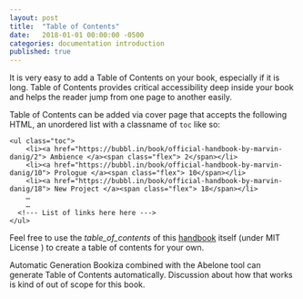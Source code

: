 ```yaml
---
layout: post
title:  "Table of Contents"
date:   2018-01-01 00:00:00 -0500
categories: documentation introduction
published: true
---
```


It is very easy to add a Table of Contents on your book, especially if it is long. Table of Contents provides critical accessibility deep inside your book and helps the reader jump from one page to another easily.

Table of Contents can be added via cover page that accepts the following HTML, an unordered list with a classname of `toc` like so:

```
<ul class="toc">
    <li><a href="https://bubbl.in/book/official-handbook-by-marvin-danig/2"> Ambience </a><span class="flex"> 2</span></li>
    <li><a href="https://bubbl.in/book/official-handbook-by-marvin-danig/10"> Prologue </a><span class="flex"> 10</span></li>
    <li><a href="https://bubbl.in/book/official-handbook-by-marvin-danig/18"> New Project </a><span class="flex"> 18</span></li>
    …
    …
  <!--- List of links here here --->
</ul>

```
Feel free to use the _table_of_contents_ of this [handbook](https://github.com/bubblin/Official-Handbook/blob/master/extras/table_of_contents.html) itself (under MIT License ) to create a table of contents for your own.

Automatic Generation
Bookiza combined with the Abelone tool can generate Table of Contents automatically. Discussion about how that works is kind of out of scope for this book.